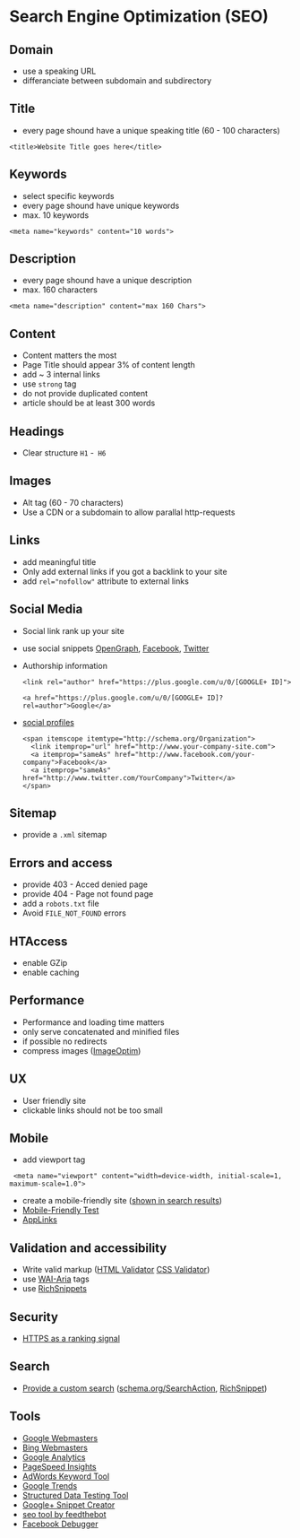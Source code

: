 # Search Engine Optimization (SEO)

## Domain
* use a speaking URL
* differanciate between subdomain and subdirectory

## Title
* every page shound have a unique speaking title (60 - 100 characters)

```
<title>Website Title goes here</title>
```

## Keywords
* select specific keywords
* every page shound have unique keywords
* max. 10 keywords

```
<meta name="keywords" content="10 words">
```

## Description
* every page shound have a unique description
* max. 160 characters

```
<meta name="description" content="max 160 Chars">
```

## Content
* Content matters the most
* Page Title should appear 3% of content length
* add ~ 3 internal links
* use `strong` tag
* do not provide duplicated content
* article should be at least 300 words

## Headings
* Clear structure `H1` -` H6`

## Images
* Alt tag (60 - 70 characters)
* Use a CDN or a subdomain to allow parallal http-requests

## Links
* add meaningful title
* Only add external links if you got a backlink to your site
* add `rel="nofollow"` attribute to external links

## Social Media
* Social link rank up your site
* use social snippets [OpenGraph](http://ogp.me/), [Facebook](https://developers.facebook.com/docs/sharing/best-practices), [Twitter](https://dev.twitter.com/cards/getting-started)
* Authorship information

  `<link rel="author" href="https://plus.google.com/u/0/[GOOGLE+ ID]">`

  `<a href="https://plus.google.com/u/0/[GOOGLE+ ID]?rel=author">Google</a>`
* [social profiles](https://developers.google.com/webmasters/structured-data/customize/social-profiles)

  ```
  <span itemscope itemtype="http://schema.org/Organization">
    <link itemprop="url" href="http://www.your-company-site.com">
    <a itemprop="sameAs" href="http://www.facebook.com/your-company">Facebook</a>
    <a itemprop="sameAs" href="http://www.twitter.com/YourCompany">Twitter</a>
  </span>
  ```

## Sitemap
* provide a `.xml` sitemap

## Errors and access
* provide 403 - Acced denied page
* provide 404 - Page not found page
* add a `robots.txt` file
* Avoid `FILE_NOT_FOUND` errors

## HTAccess
* enable GZip
* enable caching

## Performance
* Performance and loading time matters
* only serve concatenated and minified files
* if possible no redirects
* compress images ([ImageOptim](https://imageoptim.com/))

## UX
* User friendly site
* clickable links should not be too small

## Mobile
* add viewport tag

```
 <meta name="viewport" content="width=device-width, initial-scale=1, maximum-scale=1.0">
 ```

* create a mobile-friendly site ([shown in search results](http://googlewebmastercentral.blogspot.be/2014/11/helping-users-find-mobile-friendly-pages.html))
* [Mobile-Friendly Test](https://www.google.com/webmasters/tools/mobile-friendly/)
* [AppLinks](http://applinks.org/documentation/)

## Validation and accessibility
* Write valid markup ([HTML Validator](http://validator.w3.org/) [CSS Validator](http://jigsaw.w3.org/css-validator/))
* use [WAI-Aria](http://www.w3.org/TR/wai-aria/) tags
* use [RichSnippets](http://schema.org/)

## Security
* [HTTPS as a ranking signal](http://googlewebmastercentral.blogspot.be/2014/08/https-as-ranking-signal.html)

## Search
* [Provide a custom search](https://developers.google.com/custom-search/) ([schema.org/SearchAction](http://schema.org/SearchAction), [RichSnippet](https://developers.google.com/webmasters/richsnippets/sitelinkssearch?utm_source=wmc-blog&utm_medium=direct-referral&utm_campaign=sitelinks-searchbox))

## Tools
* [Google Webmasters](https://www.google.com/webmasters/)
* [Bing Webmasters](http://www.bing.com/toolbox/webmaster)
* [Google Analytics](http://www.google.com/analytics/)
* [PageSpeed Insights](https://developers.google.com/speed/pagespeed/insights/)
* [AdWords Keyword Tool](https://adwords.google.com/KeywordPlanner)
* [Google Trends](http://www.google.com/trends/)
* [Structured Data Testing Tool](http://www.google.com/webmasters/tools/richsnippets)
* [Google+ Snippet Creator](https://developers.google.com/+/web/snippet/)
* [seo tool by feedthebot](http://www.feedthebot.com/tools/)
* [Facebook Debugger](https://developers.facebook.com/tools/debug)
